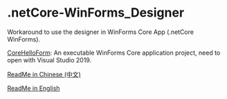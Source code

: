 # .netCore-WinForms_Designer
Workaround to use the designer in WinForms Core App (.netCore WinForms).

[CoreHelloForm](https://github.com/yanglr/.netCore-WinForms_Designer/tree/master/CoreHelloForm): An executable WinForms Core application project, need to open with Visual Studio 2019.

[ReadMe in Chinese (中文)](./blob/master/ReadMe.zh-Hans.md)

[ReadMe in English](./blob/master/ReadMe.en-Hans.md)

